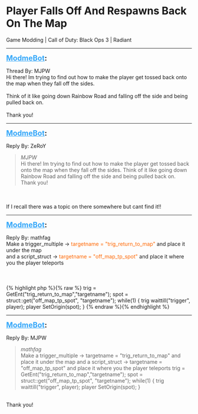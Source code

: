 # Player Falls Off And Respawns Back On The Map
Game Modding | Call of Duty: Black Ops 3 | Radiant

---
<strong style="font-size: 1.4em;"><span style="text-decoration: underline;text-decoration-color: #34a7f9;"><span style="color:#34a7f9;">ModmeBot</span></span>:</strong>

<p>Thread By: MJPW<br />Hi there! Im trying to find out how to make the player get tossed back onto the map when they fall off the sides.<br /> <br />Think of it like going down Rainbow Road and falling off the side and being pulled back on.<br /> <br />Thank you!</p>

---
<strong style="font-size: 1.4em;"><span style="text-decoration: underline;text-decoration-color: #34a7f9;"><span style="color:#34a7f9;">ModmeBot</span></span>:</strong>

<p>Reply By: ZeRoY<br /><blockquote><em>MJPW</em><br />Hi there! Im trying to find out how to make the player get tossed back onto the map when they fall off the sides.   Think of it like going down Rainbow Road and falling off the side and being pulled back on.   Thank you!</blockquote><br /> <br />If I recall there was a topic on there somewhere but cant find it!!</p>

---
<strong style="font-size: 1.4em;"><span style="text-decoration: underline;text-decoration-color: #34a7f9;"><span style="color:#34a7f9;">ModmeBot</span></span>:</strong>

<p>Reply By: mathfag<br />Make a trigger_multiple -&gt; <span style="color:#ff6600;">targetname = &quot;trig_return_to_map&quot;</span> and place it under the map<br />and a script_struct -&gt; <span style="color:#ff6600;">targetname = &quot;off_map_tp_spot&quot;</span> and place it where you the player teleports<br /> <br /> <br /> <br />{% highlight php %}{% raw %}
trig = GetEnt("trig_return_to_map","targetname");
spot = struct::get("off_map_tp_spot", "targetname");
while(1)
    {
    trig waittill("trigger", player);
    player SetOrigin(spot);
    } 
{% endraw %}{% endhighlight %}
</p>

---
<strong style="font-size: 1.4em;"><span style="text-decoration: underline;text-decoration-color: #34a7f9;"><span style="color:#34a7f9;">ModmeBot</span></span>:</strong>

<p>Reply By: MJPW<br /><blockquote><em>mathfag</em><br />Make a trigger_multiple -&gt; targetname = &quot;trig_return_to_map&quot; and place it under the map and a script_struct -&gt; targetname = &quot;off_map_tp_spot&quot; and place it where you the player teleports       trig = GetEnt(&quot;trig_return_to_map&quot;,&quot;targetname&quot;); spot = struct::get(&quot;off_map_tp_spot&quot;, &quot;targetname&quot;); while(1) { trig waittill(&quot;trigger&quot;, player); player SetOrigin(spot); }</blockquote><br /> Thank you!</p>
